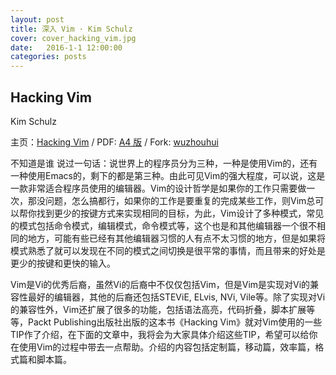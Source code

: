 ```yaml
---
layout: post
title: 深入 Vim · Kim Schulz
cover: cover_hacking_vim.jpg
date:   2016-1-1 12:00:00
categories: posts
---
```


## Hacking Vim
Kim Schulz

主页：[Hacking Vim](https://github.com/M-Mono/Hacking_Vim) / PDF: [A4 版](https://github.com/M-Mono/Hacking_Vim/raw/master/Hacking%20Vim%20(A4).pdf) / Fork: [wuzhouhui](https://github.com/wuzhouhui/hacking_vim)


不知道是谁 说过一句话：说世界上的程序员分为三种，一种是使用Vim的，还有一种使用Emacs的，剩下的都是第三种。由此可见Vim的强大程度，可以说，这是一款非常适合程序员使用的编辑器。Vim的设计哲学是如果你的工作只需要做一次，那没问题，怎么搞都行，如果你的工作是要重复的完成某些工作，则Vim总可以帮你找到更少的按键方式来实现相同的目标，为此，Vim设计了多种模式，常见的模式包括命令模式，编辑模式，命令模式等，这个也是和其他编辑器一个很不相同的地方，可能有些已经有其他编辑器习惯的人有点不太习惯的地方，但是如果将模式熟悉了就可以发现在不同的模式之间切换是很平常的事情，而且带来的好处是更少的按键和更快的输入。

Vim是Vi的优秀后裔，虽然Vi的后裔中不仅仅包括Vim，但是Vim是实现对Vi的兼容性最好的编辑器，其他的后裔还包括STEViE, ELvis, NVi, Vile等。除了实现对Vi的兼容性外，Vim还扩展了很多的功能，包括语法高亮，代码折叠，脚本扩展等等，Packt Publishing出版社出版的这本书《Hacking Vim》就对Vim使用的一些TIP作了介绍，在下面的文章中，我将会为大家具体介绍这些TIP，希望可以给你在使用Vim的过程中带去一点帮助。介绍的内容包括定制篇，移动篇，效率篇，格式篇和脚本篇。
